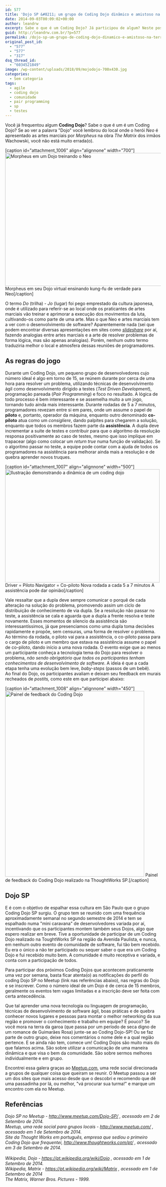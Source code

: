```yaml
---
id: 577
title: 'Dojo SP &#8211; um grupo de Coding Dojo dinâmico e amistoso na terra da garoa'
date: 2014-09-03T00:09:02+00:00
author: leandrw
excerpt: Sabe o que é um Coding Dojo? Já participou de algum? Neste post conto como foi minha primeira experiência em um coding dojo realizado na Though Works em São Paulo.
guid: http://leandrw.com.br/?p=577
permalink: /dojo-sp-um-grupo-de-coding-dojo-dinamico-e-amistoso-na-terra-da-garoa/
original_post_id:
  - "577"
  - "577"
  - "317"
dsq_thread_id:
  - "6034521849"
image: /wp-content/uploads/2018/09/mojodojo-700x430.jpg
categories:
  - Sem categoria
tags:
  - agile
  - coding dojo
  - comunidade
  - pair programming
  - sp
  - testes
---
```

Você já frequentou algum <strong>Coding Dojo</strong>? Sabe o que é um é um Coding Dojo? Se ao ver a palavra "Dojo" você lembrou do local onde o herói <em>Neo</em> é apresentado as artes marciais por <em>Morpheus</em> na obra <em>The Matrix</em> dos irmãos Wachowski, você não está muito errada(o).

[caption id="attachment_1006" align="alignnone" width="700"]<img class="alignnone size-full wp-image-1006" src="https://leandrw.com.br/wp-content/uploads/2018/09/mojodojo.jpg" alt="Morpheus em um Dojo treinando o Neo" width="700" height="430" /> Morpheus em seu Dojo virtual ensinando kung-fu de verdade para Neo[/caption]

O termo <em>Do</em> (trilha) - <em>Jo</em> (lugar) foi pego emprestado da cultura japonesa, onde é utilizado para referir-se ao local onde os praticantes de artes marciais vão treinar e aprimorar a execução dos movimentos da luta, cultivando-os como parte de uma arte. Mas o que Neo e artes marciais tem a ver com o desenvolvimento de software? Aparentemente nada (sei que podem encontrar diversas apresentações em sites como <a href="http://slideshare.net" target="_blank" rel="noopener"><em>slideshare</em></a> por aí, fazendo analogias entre artes marciais e a arte de resolver problemas de forma lógica, mas são apenas analogias). Porém, nenhum outro termo traduziria melhor o local e atmosfera dessas reuniões de programadores.

<!--more-->
<h2>As regras do jogo</h2>
Durante um Coding Dojo, um pequeno grupo de desenvolvedores cujo número ideal é algo em torno de 15, se reúnem durante por cerca de uma hora para resolver um problema, utilizando técnicas de desenvolvimento ágil como desenvolvimento dirigido a testes (<em>Test Driven Development</em>), programação pareada (<em>Pair Programming</em>) e foco no resultado. A lógica de todo processo é bem interessante e se assemelha muito a um jogo, tornando tudo ainda mais interessante. Durante rodadas de 5 a 7 minutos, programadores revezam entre si em pares, onde um assume o papel de <strong>piloto</strong> e, portanto, operador da máquina, enquanto outro denominado <strong>co-piloto</strong> atua como um <em>consigliere</em>, dando palpites para chegarem a solução, enquanto que todos os membros fazem parte da <strong>assistência</strong>. A dupla deve incrementar a suite de testes e contribuir para que o algoritmo da resolução responsa positivamente ao caso de testes, mesmo que isso implique em trapacear (algo como colocar um <em>return true</em> numa função de validação). Se o algoritmo passar no teste, a equipe pode contar com a ajuda de todos os programadores na assistência para melhorar ainda mais a resolução e de quebra aprender novos truques.

[caption id="attachment_1007" align="alignnone" width="500"]<img class="alignnone size-full wp-image-1007" src="https://leandrw.com.br/wp-content/uploads/2018/09/dojodesenho.jpg" alt="Ilustração demonstrando a dinâmica de um coding dojo" width="500" height="366" /> Driver = Piloto Navigator = Co-piloto Nova rodada a cada 5 a 7 minutos A assistência pode dar opinião[/caption]

Vale ressaltar que a dupla deve sempre comunicar o porquê de cada alteração na solução do problema, promovendo assim um ciclo de distribuição de conhecimento de via dupla. Se a resolução não passar no teste, a assistência se cala e aguarda que a dupla a frente resolva e teste novamente. Esses momentos de silencio da assistência são interessantíssimos, já que presenciamos como uma dupla toma decisões rapidamente e propõe, sem censuras, uma forma de resolver o problema. Ao término da rodada, o piloto vai para a assistência, o co-piloto passa para o cargo de piloto e um membro que estava na assistência assume o papel de co-piloto, dando início a uma nova rodada. O evento exige que ao menos um participante conheça a tecnologia tema do Dojo para resolver o problema, <em>não sendo obrigatório que todos os participantes tenham conhecimentos de desenvolvimento de software</em>. A ideia é que a cada etapa tenha uma evolução bem leve, <em>baby-steps</em> (passos de um bebê). Ao final do Dojo, os participantes avaliam e deixam seu feedback em murais recheados de <em>postits,</em> como este em que participei abaixo:

[caption id="attachment_1008" align="alignnone" width="450"]<img class="alignnone size-full wp-image-1008" src="https://leandrw.com.br/wp-content/uploads/2018/09/highres_397753392.jpeg" alt="Painel de feedback do Coding Dojo" width="450" height="600" /> Painel de feedback do Coding Dojo realizado na ThoughtWorks SP.[/caption]
<h2>Dojo SP</h2>
E é com o objetivo de espalhar essa cultura em São Paulo que o grupo Coding Dojo SP surgiu. O grupo tem se reunido com uma frequência aproximadamente semanal no segundo semestre de 2014 e tem se espalhado numa "mini caravana" de desenvolvedores variada por aí, incentivando que os participantes montem também seus Dojos, algo que espero realizar em breve. Tive a oportunidade de participar de um Coding Dojo realizado na ToughtWorks SP na região da Avenida Paulista, e nunca, em nenhum outro evento de comunidade de software, fui tão bem recebido. Eu era o único a não ter participado ou sequer saber o que era um Coding Dojo e fui recebido muito bem. A comunidade é muito receptiva e variada, e conta com a participação de todos.

Para participar dos próximos Coding Dojos que acontecem praticamente uma vez por semana, basta ficar atenta(o) as notificações do perfil do coding Dojo SP no Meetup (link nas referências abaixo), nas regras do Dojo e se inscrever. Como o número ideal de um Dojo é de cerca de 15 membros, geralmente os eventos tem vagas limitadas e a inscrição deve ser feita com certa antecedência.

Que tal aprender uma nova tecnologia ou linguagem de programação, técnicas de desenvolvimento de software ágil, boas práticas e de quebra conhecer novos lugares e pessoas para montar o melhor networking da sua região e promover o conhecimento e trabalho em equipe? É pouco? Se você mora na terra da garoa (que passa por um período de seca digno de um romance de Guimarães Rosa) junte-se ao Coding Dojo-SP! Ou se faz parte de outro grupo, deixe nos comentários o nome dele e a qual região pertence. E se ainda não tem, comece um! Coding Dojos são muito mais do que falamos acima. São sobre utilizar a comunicação de uma maneira dinâmica e que visa o bem da comunidade. São sobre sermos melhores individualmente e em grupo.

Encontrei essa galera graças ao <a href="http://www.meetup.com/" target="_blank" rel="noopener">Meetup.com</a>, uma rede social direcionada a grupos de qualquer coisa que queiram se reunir. O Meetup passou a ser um dos sites que mais acesso desde que o descobri e recomendo que dê uma passadinha por lá, ou melhor, "vá procurar sua turma!" e marque um encontro com ela no Meetup.
<h2>Referências</h2>
<address>Dojo SP no Meetup - <a href="http://www.meetup.com/Dojo-SP/" target="_blank" rel="noopener">http://www.meetup.com/Dojo-SP/</a> , acessado em 2 de Setembro de 2014.</address><address>Meetup, uma rede social para grupos locais - <a href="http://www.meetup.com/" target="_blank" rel="noopener">http://www.meetup.com/</a> , acessado em 1 de Setembro de 2014.</address><address>Site da Thought Works em português, empresa que sediou o primeiro Coding Dojo que frequentei, <a href="http://www.thoughtworks.com/pt/" target="_blank" rel="noopener">http://www.thoughtworks.com/pt/</a> , acessado em 3 de Setembro de 2014.</address><address> </address><address>Wikipedia, Dojo - <a href="https://pt.wikipedia.org/wiki/Dojo" target="_blank" rel="noopener">https://pt.wikipedia.org/wiki/Dojo</a> , acessado em 1 de Setembro de 2014.</address><address>Wikipedia, Matrix - <a href="https://pt.wikipedia.org/wiki/Matrix" target="_blank" rel="noopener">https://pt.wikipedia.org/wiki/Matrix</a> , acessado em 1 de Setembro de 2014</address><address>The Matrix, Warner Bros. Pictures - 1999.</address>
